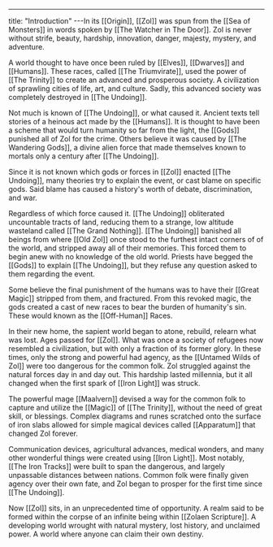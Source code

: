 ---
title: "Introduction"
---In its [[Origin]], [[Zol]] was spun from the [[Sea of Monsters]] in words spoken by [[The Watcher in The Door]]. Zol is never without strife, beauty, hardship, innovation, danger, majesty, mystery, and adventure.

A world thought to have once been ruled by [[Elves]], [[Dwarves]] and [[Humans]]. These races, called [[The Triumvirate]], used the power of [[The Trinity]] to create an advanced and prosperous society. A civilization of sprawling cities of life, art, and culture. Sadly, this advanced society was completely destroyed in [[The Undoing]].

Not much is known of [[The Undoing]], or what caused it. Ancient texts tell stories of a heinous act made by the [[Humans]]. It is thought to have been a scheme that would turn humanity so far from the light, the [[Gods]] punished all of Zol for the crime. Others believe it was caused by [[The Wandering Gods]], a divine alien force that made themselves known to mortals only a century after [[The Undoing]].

Since it is not known which gods or forces in [[Zol]] enacted [[The Undoing]], many theories try to explain the event, or cast blame on specific gods. Said blame has caused a history's worth of debate, discrimination, and war.

Regardless of which force caused it. [[The Undoing]] obliterated uncountable tracts of land, reducing them to a strange, low altitude wasteland called [[The Grand Nothing]]. [[The Undoing]] banished all beings from where [[Old Zol]] once stood to the furthest intact corners of of the world, and stripped away all of their memories. This forced them to begin anew with no knowledge of the old world. Priests have begged the [[Gods]] to explain [[The Undoing]], but they refuse any question asked to them regarding the event.

Some believe the final punishment of the humans was to have their [[Great Magic]] stripped from them, and fractured. From this revoked magic, the gods created a cast of new races to bear the burden of humanity's sin. These would known as the [[Off-Human]] Races.

In their new home, the sapient world began to atone, rebuild, relearn what was lost. Ages passed for [[Zol]]. What was once a society of refugees now resembled a civilization, but with only a fraction of its former glory. In these times, only the strong and powerful had agency, as the [[Untamed Wilds of Zol]] were too dangerous for the common folk. Zol struggled against the natural forces day in and day out. This hardship lasted millennia, but it all changed when the first spark of [[Iron Light]] was struck.

The powerful mage [[Maalvern]] devised a way for the common folk to capture and utilize the [[Magic]] of [[The Trinity]], without the need of great skill, or blessings. Complex diagrams and runes scratched onto the surface of iron slabs allowed for simple magical devices called [[Apparatum]] that changed Zol forever.

Communication devices, agricultural advances, medical wonders, and many other wonderful things were created using [[Iron Light]]. Most notably, [[The Iron Tracks]] were built to span the dangerous, and largely unpassable distances between nations. Common folk were finally given agency over their own fate, and Zol began to prosper for the first time since [[The Undoing]].

Now [[Zol]] sits, in an unprecedented time of opportunity. A realm said to be formed within the corpse of an infinite being within [[Zolaen Scripture]]. A developing world wrought with natural mystery, lost history, and unclaimed power. A world where anyone can claim their own destiny.
